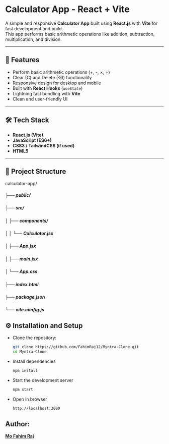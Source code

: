 # Calculator App - React + Vite

A simple and responsive **Calculator App** built using **React.js** with **Vite** for fast development and build.  
This app performs basic arithmetic operations like addition, subtraction, multiplication, and division.  

---

## 🚀 Features
- Perform basic arithmetic operations (+, -, ×, ÷)
- Clear (C) and Delete (⌫) functionality
- Responsive design for desktop and mobile
- Built with **React Hooks** (`useState`)
- Lightning fast bundling with **Vite**
- Clean and user-friendly UI

---

## 🛠️ Tech Stack
- **React.js (Vite)**
- **JavaScript (ES6+)**
- **CSS3 / TailwindCSS (if used)**
- **HTML5**

---

## 📂 Project Structure
calculator-app/
##### ├── public/
##### ├── src/
##### │ ├── components/
##### │ │ └── Calculator.jsx
##### │ ├── App.jsx
##### │ ├── main.jsx
##### │ └── App.css
##### ├── index.html
##### ├── package.json
##### └── vite.config.js

## ⚙️ Installation and Setup

- Clone the repository:
   ```bash
  git clone https://github.com/FahimRaj12/Myntra-Clone.git
  cd Myntra-Clone
- Install dependencies
  ```bash
  npm install
- Start the development server
  ```bash
  npm start
- Open in browser
  ```bash
  http://localhost:3000

## Author:
**[Mo Fahim Raj](https://github.com/Fahimraj12)**  

